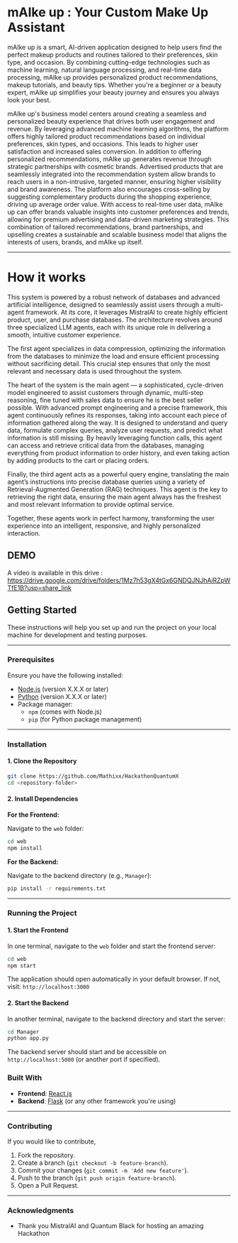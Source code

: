 
# mAIke up : Your Custom Make Up Assistant

mAIke up is a smart, AI-driven application designed to help users find the perfect makeup products and routines tailored to their preferences, skin type, and occasion. By combining cutting-edge technologies such as machine learning, natural language processing, and real-time data processing, mAIke up provides personalized product recommendations, makeup tutorials, and beauty tips. Whether you're a beginner or a beauty expert, mAIke up simplifies your beauty journey and ensures you always look your best.

mAIke up's business model centers around creating a seamless and personalized beauty experience that drives both user engagement and revenue. By leveraging advanced machine learning algorithms, the platform offers highly tailored product recommendations based on individual preferences, skin types, and occasions. This leads to higher user satisfaction and increased sales conversion. In addition to offering personalized recommendations, mAIke up generates revenue through strategic partnerships with cosmetic brands. Advertised products that are seamlessly integrated into the recommendation system allow brands to reach users in a non-intrusive, targeted manner, ensuring higher visibility and brand awareness. The platform also encourages cross-selling by suggesting complementary products during the shopping experience, driving up average order value. With access to real-time user data, mAIke up can offer brands valuable insights into customer preferences and trends, allowing for premium advertising and data-driven marketing strategies. This combination of tailored recommendations, brand partnerships, and upselling creates a sustainable and scalable business model that aligns the interests of users, brands, and mAIke up itself.

---

# How it works
This system is powered by a robust network of databases and advanced artificial intelligence, designed to seamlessly assist users through a multi-agent framework. At its core, it leverages MistralAI to create highly efficient product, user, and purchase databases. The architecture revolves around three specialized LLM agents, each with its unique role in delivering a smooth, intuitive customer experience.

The first agent specializes in data compression, optimizing the information from the databases to minimize the load and ensure efficient processing without sacrificing detail. This crucial step ensures that only the most relevant and necessary data is used throughout the system.

The heart of the system is the main agent — a sophisticated, cycle-driven model engineered to assist customers through dynamic, multi-step reasoning, fine tuned with sales data to ensure he is the best seller possible. With advanced prompt engineering and a precise framework, this agent continuously refines its responses, taking into account each piece of information gathered along the way. It is designed to understand and query data, formulate complex queries, analyze user requests, and predict what information is still missing. By heavily leveraging function calls, this agent can access and retrieve critical data from the databases, managing everything from product information to order history, and even taking action by adding products to the cart or placing orders.

Finally, the third agent acts as a powerful query engine, translating the main agent’s instructions into precise database queries using a variety of Retrieval-Augmented Generation (RAG) techniques. This agent is the key to retrieving the right data, ensuring the main agent always has the freshest and most relevant information to provide optimal service.

Together, these agents work in perfect harmony, transforming the user experience into an intelligent, responsive, and highly personalized interaction.

## DEMO

A video is available in this drive : https://drive.google.com/drive/folders/1Mz7h53gX4tGx6GNDQJNJhAiRZpWTfE1B?usp=share_link

## Getting Started

These instructions will help you set up and run the project on your local machine for development and testing purposes.



---

### Prerequisites

Ensure you have the following installed:

- [Node.js](https://nodejs.org/) (version X.X.X or later)
- [Python](https://www.python.org/) (version X.X.X or later)
- Package manager:
  - `npm` (comes with Node.js)
  - `pip` (for Python package management)

---

### Installation

#### 1. Clone the Repository

```bash
git clone https://github.com/Mathixx/HackathonQuantumX
cd <repository-folder>
```

#### 2. Install Dependencies

**For the Frontend:**

Navigate to the `web` folder:

```bash
cd web
npm install
```

**For the Backend:**

Navigate to the backend directory (e.g., `Manager`):

```bash
pip install -r requirements.txt
```

---

### Running the Project

#### 1. Start the Frontend

In one terminal, navigate to the `web` folder and start the frontend server:

```bash
cd web
npm start
```

The application should open automatically in your default browser. If not, visit: `http://localhost:3000`

#### 2. Start the Backend

In another terminal, navigate to the backend directory and start the server:

```bash
cd Manager
python app.py
```

The backend server should start and be accessible on `http://localhost:5000` (or another port if specified).


### Built With

- **Frontend**: [React.js](https://reactjs.org/)
- **Backend**: [Flask](https://flask.palletsprojects.com/) (or any other framework you're using)

---

### Contributing

If you would like to contribute, 

1. Fork the repository.
2. Create a branch (`git checkout -b feature-branch`).
3. Commit your changes (`git commit -m 'Add new feature'`).
4. Push to the branch (`git push origin feature-branch`).
5. Open a Pull Request.

---

### Acknowledgments

- Thank you MistralAI and Quantum Black for hosting an amazing Hackathon
